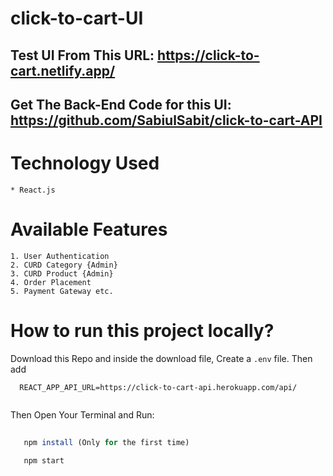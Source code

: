# click-to-cart-UI

 ## Test UI From This URL: https://click-to-cart.netlify.app/
  
 ## Get The Back-End Code for this UI: https://github.com/SabiulSabit/click-to-cart-API
 
 # Technology Used
    * React.js
 
 # Available Features
 
    1. User Authentication 
    2. CURD Category {Admin} 
    3. CURD Product {Admin} 
    4. Order Placement 
    5. Payment Gateway etc.
 
 # How to run this project locally? 
  
  Download this Repo and inside the download file,
  Create a `.env` file. Then add
  
  ```
    REACT_APP_API_URL=https://click-to-cart-api.herokuapp.com/api/
    
  ```

  Then Open Your Terminal and Run: 
  
  ```javascript
    
     npm install (Only for the first time)
     
     npm start
       
  ```
